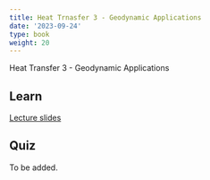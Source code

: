 ```yaml
---
title: Heat Trnasfer 3 - Geodynamic Applications
date: '2023-09-24'
type: book
weight: 20
---
```


Heat Transfer 3 - Geodynamic Applications

<!--more-->

<!-- {{< icon name="clock" pack="fas" >}} 1-2 hours per week, for 8 weeks -->

## Learn

[Lecture slides](/uploads/geodynamics/HeatTransfer-GeodynamicApplications.pdf)

<!-- {{< youtube rfscVS0vtbw >}} -->

## Quiz

To be added.
<!-- {{< spoiler text="What is the difference between lists and tuples?" >}}
Lists

- Lists are mutable - they can be changed
- Slower than tuples
- Syntax: `a_list = [1, 2.0, 'Hello world']`

Tuples

- Tuples are immutable - they can't be changed
- Tuples are faster than lists
- Syntax: `a_tuple = (1, 2.0, 'Hello world')`
  {{< /spoiler >}}

{{< spoiler text="Is Python case-sensitive?" >}}
Yes
{{< /spoiler >}} -->
